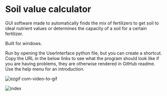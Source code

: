  #  Soil value calculator
 
GUI software made to automatically finds the mix of fertilizers to get soil to ideal nutrient values or determines the capacity of a soil for a certain fertilizer.

Built for windows.

Run by opening the UserInterface python file, but you can create a shortcut. Copy the URL in the below links to see what the program should look like if you are having problems, they are otherwise rendered in GitHub readme. Use the help menu for an introduction.

![ezgif com-video-to-gif](https://user-images.githubusercontent.com/69740744/109637999-64db8500-7b45-11eb-8560-d2b9da3d1af7.gif)

![index](https://user-images.githubusercontent.com/69740744/106995733-6fd60c00-6777-11eb-9f27-24a279baeecd.png)

